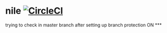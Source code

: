 # nile [![CircleCI](https://circleci.com/gh/Tegegn/nile.svg?style=svg)](https://circleci.com/gh/Tegegn/nile)

trying to check in master branch after setting up branch protection ON ***
